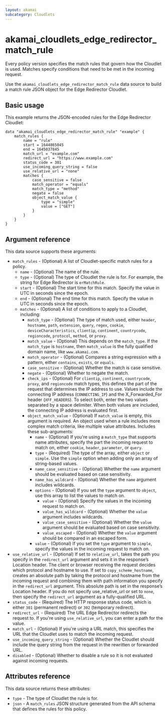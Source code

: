 ```yaml
---
layout: akamai
subcategory: Cloudlets
---
```


# akamai_cloudlets_edge_redirector_match_rule

Every policy version specifies the match rules that govern how the Cloudlet is used. Matches specify conditions that need to be met in the incoming request.

Use the `akamai_cloudlets_edge_redirector_match_rule` data source to build a match rule JSON object for the Edge Redirector Cloudlet.

## Basic usage

This example returns the JSON-encoded rules for the Edge Redirector Cloudlet:

```hcl
data "akamai_cloudlets_edge_redirector_match_rule" "example" {
    match_rules {
        name = "rule"
        start = 1644865045
        end = 1645037845
        match_url = "example.com"
        redirect_url = "https://www.example.com"
        status_code = 301
        use_incoming_query_string = false
        use_relative_url = "none"
        matches {
            case_sensitive = false
            match_operator = "equals"
            match_type = "method"
            negate = false
            object_match_value {
                type = "simple"
                value = ["GET"]
            }
        }
    }
}
```

## Argument reference

This data source supports these arguments:

* `match_rules` - (Optional) A list of Cloudlet-specific match rules for a policy.
  * `name` - (Optional) The name of the rule.
  * `type` - (Optional) The type of Cloudlet the rule is for. For example, the string for Edge Redirector is `erMatchRule`.
  * `start` - (Optional) The start time for this match. Specify the value in UTC in seconds since the epoch.
  * `end` - (Optional) The end time for this match. Specify the value in UTC in seconds since the epoch.
  * `matches` - (Optional) A list of conditions to apply to a Cloudlet, including:
      * `match_type` - (Optional) The type of match used, either `header`, `hostname`, `path`, `extension`, `query`, `regex`, `cookie`, `deviceCharacteristics`, `clientip`, `continent`, `countrycode`, `regioncode`, `protocol`, `method`, or `proxy`.
      * `match_value` - (Optional) This depends on the `match_type`. If the `match_type` is `hostname`, then `match_value` is the fully qualified domain name, like `www.akamai.com`.
      * `match_operator` - (Optional) Compares a string expression with a pattern, either `contains`, `exists`, or `equals`.
      * `case_sensitive` - (Optional) Whether the match is case sensitive.
      * `negate` - (Optional) Whether to negate the match.
      * `check_ips` - (Optional) For `clientip`, `continent`, `countrycode`, `proxy`, and `regioncode` match types, this defines the part of the request that determines the IP address to use. Values include the connecting IP address (`CONNECTING_IP`) and the X_Forwarded_For header (`XFF_HEADERS`). To select both, enter the two values separated by a space delimiter. When both values are included, the connecting IP address is evaluated first.
      * `object_match_value` - (Optional) If `match_value` is empty, this argument is required. An object used when a rule includes more complex match criteria, like multiple value attributes. Includes these sub-arguments:
          * `name` - (Optional) If you're using a `match_type` that supports name attributes, specify the part the incoming request to match on, either `cookie`, `header`, `parameter`, or `query`.
          * `type` - (Required) The type of the array, either `object` or `simple`. Use the `simple` option when adding only an array of string-based values.
          * `name_case_sensitive` - (Optional) Whether the `name` argument should be evaluated based on case sensitivity.
          * `name_has_wildcard` - (Optional) Whether the `name` argument includes wildcards.
          * `options` - (Optional) If you set the `type` argument to `object`, use this array to list the values to match on.
              * `value` - (Optional) Specify the values in the incoming request to match on.
              * `value_has_wildcard` - (Optional) Whether the `value` argument includes wildcards.
              * `value_case_sensitive` - (Optional) Whether the `value` argument should be evaluated based on case sensitivity.
              * `value_escaped` - (Optional) Whether the `value` argument should be compared in an escaped form.
          * `value` - (Optional) If you set the `type` argument to `simple`, specify the values in the incoming request to match on.
* `use_relative_url` - (Optional) If set to `relative_url`, takes the path you specify in the `redirect_url` argument and sets it in the response’s Location header. The client or browser receiving the request decides which protocol and hostname to use. If set to `copy_scheme_hostname`, creates an absolute path by taking the protocol and hostname from the incoming request and combining them with path information you specify in the `redirect_url` argument. This absolute path is set in the response’s Location header. If you do not specify use_relative_url or set to `none`, then specify the `redirect_url` argument as a fully-qualified URL.
* `status_code` - (Required) The HTTP response status code, which is either `301` (permanent redirect) or `302` (temporary redirect).
* `redirect_url` - (Required) The URL Edge Redirector redirects the request to. If you're using `use_relative_url`, you can enter a path for the value.
* `match_url` - (Optional) If you're using a URL match, this specifies the URL that the Cloudlet uses to match the incoming request.
* `use_incoming_query_string` - (Optional) Whether the Cloudlet should include the query string from the request in the rewritten or forwarded URL.
* `disabled` - (Optional) Whether to disable a rule so it is not evaluated against incoming requests.

## Attributes reference

This data source returns these attributes:

* `type` - The type of Cloudlet the rule is for.
* `json` - A `match_rules` JSON structure generated from the API schema that defines the rules for this policy.
